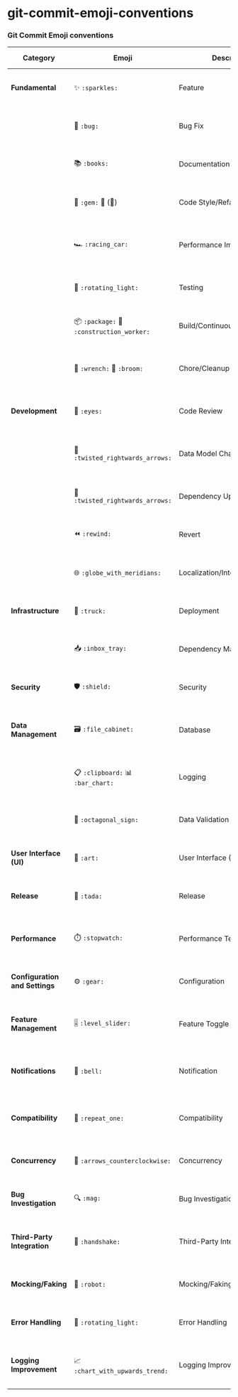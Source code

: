 # git-commit-emoji-conventions


### Git Commit Emoji conventions

| Category                   | Emoji                           | Description                                          | Commit Example 1                                | Commit Example 2                              |
|----------------------------|---------------------------------|------------------------------------------------------|--------------------------------------------------------|--------------------------------------------------------|
| **Fundamental**            | ✨ `:sparkles:`                  | Feature                                              | "Implement user authentication feature"                | "Add OAuth2 support for user authentication"           |
|                            | 🐛 `:bug:`                       | Bug Fix                                              | "Fix null pointer exception in user login"             | "Resolve issue with incorrect error handling"          |
|                            | 📚 `:books:`                     | Documentation                                        | "Update API documentation for new endpoints"          | "Add usage examples to API documentation"              |
|                            | 💎 `:gem:` 🔨 (:hammer:)         | Code Style/Refactoring                               | "Refactor utility class for better readability"        | "Improve code structure in utility functions"          |
|                            | 🏎️ `:racing_car:`               | Performance Improvement                              | "Optimize database queries for faster response"       | "Improve caching mechanism for better performance"    |
|                            | 🚨 `:rotating_light:`           | Testing                                              | "Add unit tests for user registration module"          | "Enhance test coverage for user authentication"       |
|                            | 📦 `:package:` 👷 `:construction_worker:` | Build/Continuous Integration                    | "Update dependencies for security patch"               | "Configure CI/CD pipeline for automated testing"      |
|                            | 🔧 `:wrench:` 🧹 `:broom:`       | Chore/Cleanup                                        | "Remove unused variables and optimize imports"         | "Clean up code for better codebase maintenance"        |
| **Development**            | 👀 `:eyes:`                      | Code Review                                          | "Address code review feedback for feature X"           | "Incorporate code review suggestions for feature Y"    |
|                            | 🔀 `:twisted_rightwards_arrows:` | Data Model Changes                              | "Add new fields to the user model"                      | "Modify database schema to support new features"       |
|                            | 🔀 `:twisted_rightwards_arrows:` | Dependency Update                                    | "Update Spring Boot version to 2.5.0"                  | "Upgrade dependencies to latest versions"              |
|                            | ⏪ `:rewind:`                    | Revert                                               | "Revert last commit due to issues"                     | "Undo recent changes to fix unintended consequences"  |
|                            | 🌐 `:globe_with_meridians:`      | Localization/Internationalization                   | "Translate error messages to French"                  | "Localize UI strings for Spanish language"             |
| **Infrastructure**         | 🚚 `:truck:`                     | Deployment                                           | "Deploy application to production server"              | "Automate deployment process with Docker"             |
|                            | 📥 `:inbox_tray:`                | Dependency Management                                | "Add new library for enhanced data processing"         | "Manage dependencies with Gradle for consistency"     |
| **Security**               | 🛡️ `:shield:`                   | Security                                             | "Implement secure password hashing"                    | "Enhance encryption for sensitive user data"           |
| **Data Management**        | 🗃️ `:file_cabinet:`             | Database                                             | "Create migration script for new database schema"       | "Optimize database indexes for improved performance"  |
|                            | 📋 `:clipboard:` 📊 `:bar_chart:` | Logging                                          | "Update logging format for better analysis"            | "Implement structured logging for easier troubleshooting"|
|                            | 🛑 `:octagonal_sign:`            | Data Validation                                      | "Validate user input to prevent SQL injection"         | "Implement input validation for form submissions"      |
| **User Interface (UI)**    | 🎨 `:art:`                       | User Interface (UI)                                  | "Redesign homepage for improved user experience"       | "Implement responsive design for mobile users"        |
| **Release**                | 🎉 `:tada:`                      | Release                                              | "Release version 1.0.0 with new features"               | "Prepare release candidate for QA testing"            |
| **Performance**            | ⏱️ `:stopwatch:`                 | Performance Testing                                  | "Run load tests to measure system performance"         | "Conduct stress testing to identify performance bottlenecks"|
| **Configuration and Settings** | ⚙️ `:gear:`                  | Configuration                                        | "Update application properties for production"         | "Configure environment variables for deployment"      |
| **Feature Management**     | 🎚️ `:level_slider:`              | Feature Toggle                                       | "Implement feature toggle for experimental feature"    | "Enable feature toggle for A/B testing"               |
| **Notifications**          | 🔔 `:bell:`                      | Notification                                         | "Send email notification on user registration"         | "Implement push notifications for real-time updates"   |
| **Compatibility**          | 🔁 `:repeat_one:`                | Compatibility                                       | "Ensure compatibility with Java 11"                   | "Test compatibility with latest browser versions"     |
| **Concurrency**            | 🔄 `:arrows_counterclockwise:`   | Concurrency                                          | "Implement thread-safe caching mechanism"              | "Optimize concurrency for parallel processing"        |
| **Bug Investigation**      | 🔍 `:mag:`                       | Bug Investigation                                   | "Investigate and fix issue with data corruption"        | "Analyze and address bug reports from user feedback"  |
| **Third-Party Integration** | 🤝 `:handshake:`                 | Third-Party Integration                              | "Integrate payment gateway for online transactions"    | "Implement API integration for third-party service"   |
| **Mocking/Faking**         | 🤖 `:robot:`                     | Mocking/Faking Services                              | "Implement mock service for external API testing"      | "Create dummy data service for testing purposes"      |
| **Error Handling**         | 🚨 `:rotating_light:`           | Error Handling                                       | "Improve error handling for user input validation"      | "Enhance error messages for better user understanding" |
| **Logging Improvement**    | 📈 `:chart_with_upwards_trend:` | Logging Improvement                                  | "Enhance logging to capture additional metrics"        | "Implement log rotation for efficient log management"  |

